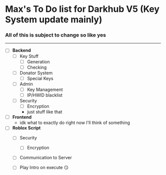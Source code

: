 # Max's To Do list for Darkhub V5 (Key System update mainly)
### All of this is subject to change so like yes
-------------------------
- [ ] **Backend**
  - [ ] Key Stuff
    - [ ] Generation
    - [ ] Checking
  - [ ] Donator System 
    - [ ] Special Keys
  - [ ] Admin
    - [ ] Key Management
    - [ ] IP/HWID blacklist
  - [ ] Security
    - [ ] Encryption
    - just stuff like that
- [ ] **Frontend**
    - idk what to exactly do right now I'll think of something
- [ ] **Roblox Script**
    - [ ] Security
      - [ ] Encryption
    - [ ] Communication to Server
    - [ ] Play Intro on execute :smirk:
    
